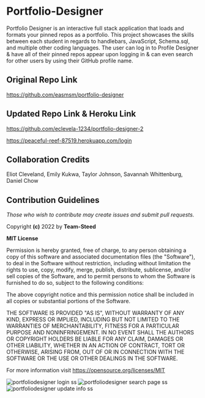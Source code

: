 # Portfolio-Designer

Portfolio Designer is an interactive full stack application that loads and formats your pinned repos as a portfolio. This project showcases the skills between each student in regards to handlebars, JavaScript, Schema.sql, and multiple other coding languages.
The user can log in to Profile Designer & have all of their pinned repos appear upon logging in & can even search for other users by using their GitHub profile name. 


## Original Repo Link

https://github.com/easmsm/portfolio-designer

## Updated Repo Link & Heroku Link

https://github.com/eclevela-1234/portfolio-designer-2

https://peaceful-reef-87519.herokuapp.com/login


## Collaboration Credits

Eliot Cleveland, Emily Kukwa, Taylor Johnson, Savannah Whittenburg, Daniel Chow


## Contribution Guidelines

*Those who wish to contribute may create issues and submit pull requests.*


Copyright **(c)** 2022 by **Team-Steed**

**MIT License**

Permission is hereby granted, free of charge, to any person obtaining a copy of this software and associated documentation files (the "Software"), to deal in the Software without restriction, including without limitation the rights to use, copy, modify, merge, publish, distribute, sublicense, and/or sell copies of the Software, and to permit persons to whom the Software is furnished to do so, subject to the following conditions:

The above copyright notice and this permission notice shall be included in all copies or substantial portions of the Software.

THE SOFTWARE IS PROVIDED "AS IS", WITHOUT WARRANTY OF ANY KIND, EXPRESS OR IMPLIED, INCLUDING BUT NOT LIMITED TO THE WARRANTIES OF MERCHANTABILITY, FITNESS FOR A PARTICULAR PURPOSE AND NONINFRINGEMENT. IN NO EVENT SHALL THE AUTHORS OR COPYRIGHT HOLDERS BE LIABLE FOR ANY CLAIM, DAMAGES OR OTHER LIABILITY, WHETHER IN AN ACTION OF CONTRACT, TORT OR OTHERWISE, ARISING FROM, OUT OF OR IN CONNECTION WITH THE SOFTWARE OR THE USE OR OTHER DEALINGS IN THE SOFTWARE.

For more information visit https://opensource.org/licenses/MIT


![portfoliodesigner login ss](https://user-images.githubusercontent.com/104907412/189542873-3050dee7-912e-4f42-b1b5-b5e2e566e7b4.png)
![portfoliodesigner search page ss](https://user-images.githubusercontent.com/104907412/189542875-f8e888ff-df58-4fb4-913e-9427a773db3d.png)
![portfoliodesigner update info ss](https://user-images.githubusercontent.com/104907412/189542878-876acf0d-aaf7-49d3-a165-f39cb50126f2.png)
